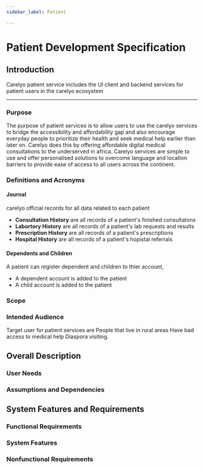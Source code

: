 ```yaml
---
sidebar_label: Patient

---
```



# Patient Development Specification

## Introduction

Carelyo patient service includes the UI client and backend services for patient users in the carelyo ecosystem

- - -

### Purpose

The purpose of patient services is to allow users to use the carelyo services to bridge the accessibility and affordability gap and also encourage everyday people to prioritize their health and seek medical help earlier than later on.
Carelyo does this by offering affordable digital medical consultations to the underserved in africa.
Carelyo services are simple to use and offer personalised solutions to overcome language and location barriers to provide ease of access to all users across the continent.

### Definitions and Acronyms

#### Journal
  
 carelyo official records for all data related to each patient

- **Consultation History** are all records of a patient's finished consultatons
- **Labortory History** are all records of a patient's lab requests and results
- **Prescription History** are all records of a patient's prescriptions
- **Hospital History** are all records of a patient's hopistal referrals

#### Dependents and Children
  
  A patient can register dependent and children to thier account,

- A dependent account is added to the patient
- A child account is added to the patient

### Scope

### Intended Audience

Target user for patient services are
 People that live in rural areas
 Have bad access to medical help
 Diaspora visiting.

## Overall Description

### User Needs

### Assumptions and Dependencies

## System Features and Requirements

### Functional Requirements

### System Features

### Nonfunctional Requirements
